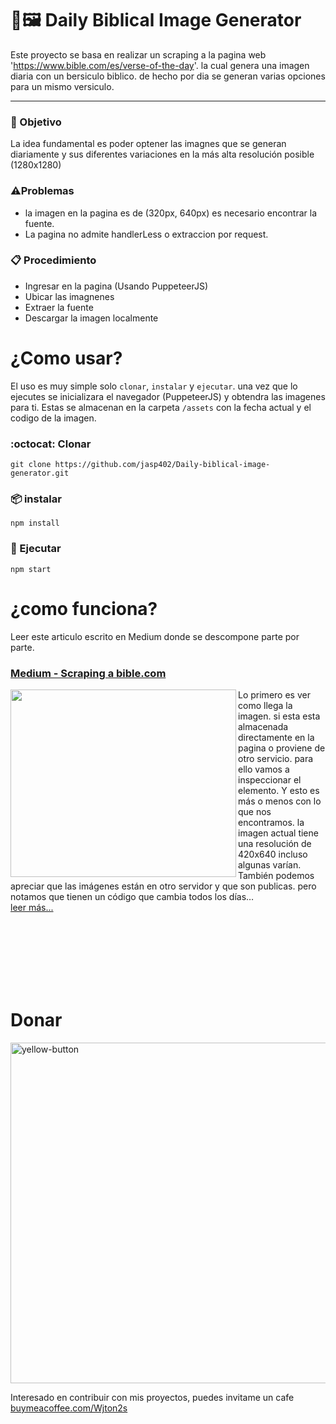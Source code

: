 # 📖🖼️ Daily Biblical Image Generator

Este proyecto se basa en realizar un scraping a la pagina web 'https://www.bible.com/es/verse-of-the-day'.
la cual genera una imagen diaria con un bersiculo biblico. de hecho por dia se generan varias opciones para un mismo versiculo.

---

### 🎯  Objetivo
La idea fundamental es poder optener las imagnes que se generan diariamente y sus diferentes variaciones en la más alta resolución posible (1280x1280) 

### ⚠️Problemas
- la imagen en la pagina es de (320px, 640px) es necesario encontrar la fuente.
- La pagina no admite handlerLess o extraccion por request.

### 📋 Procedimiento
- Ingresar en la pagina (Usando PuppeteerJS)
- Ubicar las imagnenes
- Extraer la fuente
- Descargar la imagen localmente

# ¿Como usar?
El uso es muy simple solo `clonar`, `instalar` y `ejecutar`. una vez que lo ejecutes se inicializara el navegador (PuppeteerJS) y obtendra las imagenes para ti. 
Estas se almacenan en la carpeta `/assets` con la fecha actual y el codigo de la imagen.

### :octocat:  Clonar
`git clone https://github.com/jasp402/Daily-biblical-image-generator.git`

### 📦 instalar
 `npm install`
 
### :rocket: Ejecutar
`npm start`

# ¿como funciona?
Leer este articulo escrito en Medium donde se descompone parte por parte. 

### [Medium - Scraping a bible.com](https://medium.com/@jasp402/mi-experiencia-con-bots-de-automatizaci%C3%B3n-e6a4fa24fe9f)
<img align="left" width="361" height="300" src="https://user-images.githubusercontent.com/8978470/116012319-75612680-a5ef-11eb-84cb-79eea5ebfa04.png">

Lo primero es ver como llega la imagen. si esta esta almacenada directamente en la pagina o proviene de otro servicio. para ello vamos a inspeccionar el elemento. Y esto es más o menos con lo que nos encontramos. la imagen actual tiene una resolución de 420x640 incluso algunas varían. También podemos apreciar que las imágenes están en otro servidor y que son publicas. pero notamos que tienen un código que cambia todos los días… <br>
[leer más...](https://medium.com/@jasp402/scraping-a-https-www-bible-com-d702b380c84e)

<br>
<br>
<br>
<br>
<br>
<br>

# Donar
<img width="545" alt="yellow-button" src="https://user-images.githubusercontent.com/8978470/116011951-2ca86e00-a5ed-11eb-8ed3-34771ed33145.png">

Interesado en contribuir con mis proyectos, puedes invitame un cafe <br>
[buymeacoffee.com/Wjton2s](buymeacoffee.com/Wjton2s)
